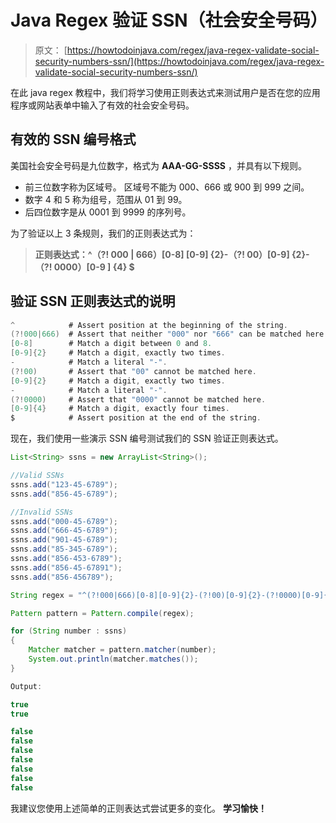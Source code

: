 # Java Regex 验证 SSN（社会安全号码）

> 原文： [https://howtodoinjava.com/regex/java-regex-validate-social-security-numbers-ssn/](https://howtodoinjava.com/regex/java-regex-validate-social-security-numbers-ssn/)

在此 java regex 教程中，我们将学习使用正则表达式来测试用户是否在您的应用程序或网站表单中输入了有效的社会安全号码。

## 有效的 SSN 编号格式

美国社会安全号码是九位数字，格式为 **AAA-GG-SSSS** ，并具有以下规则。

*   前三位数字称为区域号。 区域号不能为 000、666 或 900 到 999 之间。
*   数字 4 和 5 称为组号，范围从 01 到 99。
*   后四位数字是从 0001 到 9999 的序列号。

为了验证以上 3 条规则，我们的正则表达式为：

> **正则表达式：^（?! 000 | 666）[0-8] [0-9] {2}-（?! 00）[0-9] {2}-（?! 0000）[0-9 ] {4} $**

## 验证 SSN 正则表达式的说明

```java
^            # Assert position at the beginning of the string.
(?!000|666)  # Assert that neither "000" nor "666" can be matched here.
[0-8]        # Match a digit between 0 and 8.
[0-9]{2}     # Match a digit, exactly two times.
-            # Match a literal "-".
(?!00)       # Assert that "00" cannot be matched here.
[0-9]{2}     # Match a digit, exactly two times.
-            # Match a literal "-".
(?!0000)     # Assert that "0000" cannot be matched here.
[0-9]{4}     # Match a digit, exactly four times.
$            # Assert position at the end of the string.

```

现在，我们使用一些演示 SSN 编号测试我们的 SSN 验证正则表达式。

```java
List<String> ssns = new ArrayList<String>();

//Valid SSNs
ssns.add("123-45-6789");  
ssns.add("856-45-6789");  

//Invalid SSNs
ssns.add("000-45-6789");  
ssns.add("666-45-6789");  
ssns.add("901-45-6789");  
ssns.add("85-345-6789"); 
ssns.add("856-453-6789"); 
ssns.add("856-45-67891"); 
ssns.add("856-456789"); 

String regex = "^(?!000|666)[0-8][0-9]{2}-(?!00)[0-9]{2}-(?!0000)[0-9]{4}$";

Pattern pattern = Pattern.compile(regex);

for (String number : ssns)
{
	Matcher matcher = pattern.matcher(number);
	System.out.println(matcher.matches());
}

Output:

true
true

false
false
false
false
false
false
false

```

我建议您使用上述简单的正则表达式尝试更多的变化。
 **学习愉快！**
